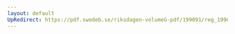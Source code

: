 ```yaml
---
layout: default
UpRedirect: https://pdf.swedeb.se/riksdagen-volumeG-pdf/199091/reg_199091_JoU/reg_199091_JoU_0010.pdf
---
```

